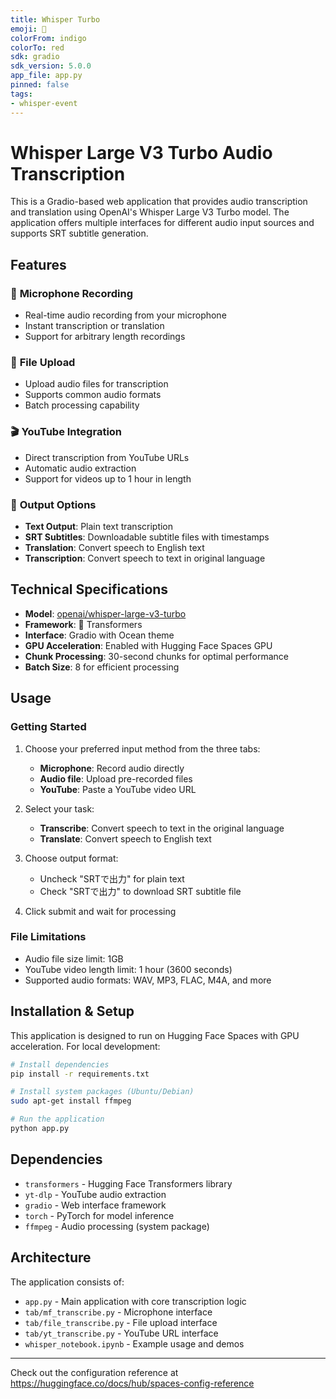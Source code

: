 ```yaml
---
title: Whisper Turbo
emoji: 🤯
colorFrom: indigo
colorTo: red
sdk: gradio
sdk_version: 5.0.0
app_file: app.py
pinned: false
tags:
- whisper-event
---
```


# Whisper Large V3 Turbo Audio Transcription

This is a Gradio-based web application that provides audio transcription and translation using OpenAI's Whisper Large V3 Turbo model. The application offers multiple interfaces for different audio input sources and supports SRT subtitle generation.

## Features

### 🎤 **Microphone Recording**
- Real-time audio recording from your microphone
- Instant transcription or translation
- Support for arbitrary length recordings

### 📁 **File Upload**
- Upload audio files for transcription
- Supports common audio formats
- Batch processing capability

### 🎬 **YouTube Integration**
- Direct transcription from YouTube URLs
- Automatic audio extraction
- Support for videos up to 1 hour in length

### 📝 **Output Options**
- **Text Output**: Plain text transcription
- **SRT Subtitles**: Downloadable subtitle files with timestamps
- **Translation**: Convert speech to English text
- **Transcription**: Convert speech to text in original language

## Technical Specifications

- **Model**: [openai/whisper-large-v3-turbo](https://huggingface.co/openai/whisper-large-v3-turbo)
- **Framework**: 🤗 Transformers
- **Interface**: Gradio with Ocean theme
- **GPU Acceleration**: Enabled with Hugging Face Spaces GPU
- **Chunk Processing**: 30-second chunks for optimal performance
- **Batch Size**: 8 for efficient processing

## Usage

### Getting Started
1. Choose your preferred input method from the three tabs:
   - **Microphone**: Record audio directly
   - **Audio file**: Upload pre-recorded files
   - **YouTube**: Paste a YouTube video URL

2. Select your task:
   - **Transcribe**: Convert speech to text in the original language
   - **Translate**: Convert speech to English text

3. Choose output format:
   - Uncheck "SRTで出力" for plain text
   - Check "SRTで出力" to download SRT subtitle file

4. Click submit and wait for processing

### File Limitations
- Audio file size limit: 1GB
- YouTube video length limit: 1 hour (3600 seconds)
- Supported audio formats: WAV, MP3, FLAC, M4A, and more

## Installation & Setup

This application is designed to run on Hugging Face Spaces with GPU acceleration. For local development:

```bash
# Install dependencies
pip install -r requirements.txt

# Install system packages (Ubuntu/Debian)
sudo apt-get install ffmpeg

# Run the application
python app.py
```

## Dependencies

- `transformers` - Hugging Face Transformers library
- `yt-dlp` - YouTube audio extraction
- `gradio` - Web interface framework
- `torch` - PyTorch for model inference
- `ffmpeg` - Audio processing (system package)

## Architecture

The application consists of:
- `app.py` - Main application with core transcription logic
- `tab/mf_transcribe.py` - Microphone interface
- `tab/file_transcribe.py` - File upload interface  
- `tab/yt_transcribe.py` - YouTube URL interface
- `whisper_notebook.ipynb` - Example usage and demos

---

Check out the configuration reference at https://huggingface.co/docs/hub/spaces-config-reference